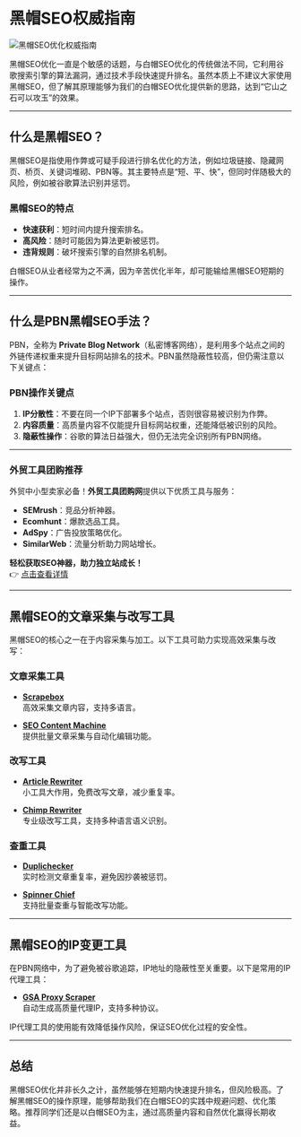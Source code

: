 # 黑帽SEO权威指南

![黑帽SEO优化权威指南](https://www.jackgoogleseo.com/wp-content/uploads/2020/05/%E9%BB%91%E5%B8%BDSEO%E4%BC%98%E5%8C%96%E6%9D%83%E5%A8%81%E6%8C%87%E5%8D%97.jpg)

黑帽SEO优化一直是个敏感的话题，与白帽SEO优化的传统做法不同，它利用谷歌搜索引擎的算法漏洞，通过技术手段快速提升排名。虽然本质上不建议大家使用黑帽SEO，但了解其原理能够为我们的白帽SEO优化提供新的思路，达到“它山之石可以攻玉”的效果。

---

## 什么是黑帽SEO？

黑帽SEO是指使用作弊或可疑手段进行排名优化的方法，例如垃圾链接、隐藏网页、桥页、关键词堆砌、PBN等。其主要特点是“短、平、快”，但同时伴随极大的风险，例如被谷歌算法识别并惩罚。

### 黑帽SEO的特点

- **快速获利**：短时间内提升搜索排名。
- **高风险**：随时可能因为算法更新被惩罚。
- **违背规则**：破坏搜索引擎的自然排名机制。

白帽SEO从业者经常为之不满，因为辛苦优化半年，却可能输给黑帽SEO短期的操作。

---

## 什么是PBN黑帽SEO手法？

PBN，全称为 **Private Blog Network**（私密博客网络），是利用多个站点之间的外链传递权重来提升目标网站排名的技术。PBN虽然隐蔽性较高，但仍需注意以下关键点：

### PBN操作关键点

1. **IP分散性**：不要在同一个IP下部署多个站点，否则很容易被识别为作弊。
2. **内容质量**：高质量内容不仅能提升目标网站权重，还能降低被识别的风险。
3. **隐蔽性操作**：谷歌的算法日益强大，但仍无法完全识别所有PBN网络。

---

### 外贸工具团购推荐

外贸中小型卖家必备！**外贸工具团购网**提供以下优质工具与服务：

- **SEMrush**：竞品分析神器。
- **Ecomhunt**：爆款选品工具。
- **AdSpy**：广告投放策略优化。
- **SimilarWeb**：流量分析助力网站增长。

**轻松获取SEO神器，助力独立站成长！**  
👉 [点击查看详情](https://bit.ly/waimao518)

---

## 黑帽SEO的文章采集与改写工具

黑帽SEO的核心之一在于内容采集与加工。以下工具可助力实现高效采集与改写：

### 文章采集工具

- **[Scrapebox](http://www.scrapebox.com/article-scraper-plugin)**  
  高效采集文章内容，支持多语言。

- **[SEO Content Machine](https://seocontentmachine.com/)**  
  提供批量文章采集与自动化编辑功能。

### 改写工具

- **[Article Rewriter](https://smallseotools.com/article-rewriter/)**  
  小工具大作用，免费改写文章，减少重复率。

- **[Chimp Rewriter](https://chimprewriter.com/)**  
  专业级改写工具，支持多种语言语义识别。

### 查重工具

- **[Duplichecker](http://duplichecker.com)**  
  实时检测文章重复率，避免因抄袭被惩罚。

- **[Spinner Chief](http://www.spinnerchief.com/)**  
  支持批量查重与智能改写功能。

---

## 黑帽SEO的IP变更工具

在PBN网络中，为了避免被谷歌追踪，IP地址的隐蔽性至关重要。以下是常用的IP代理工具：

- **[GSA Proxy Scraper](https://www.gsa-online.de/product/proxy_scraper/)**  
  自动生成高质量代理IP，支持多种协议。

IP代理工具的使用能有效降低操作风险，保证SEO优化过程的安全性。

---

## 总结

黑帽SEO优化并非长久之计，虽然能够在短期内快速提升排名，但风险极高。了解黑帽SEO的操作原理，能够帮助我们在白帽SEO的实践中规避问题、优化策略。推荐同学们还是以白帽SEO为主，通过高质量内容和自然优化赢得长期收益。


